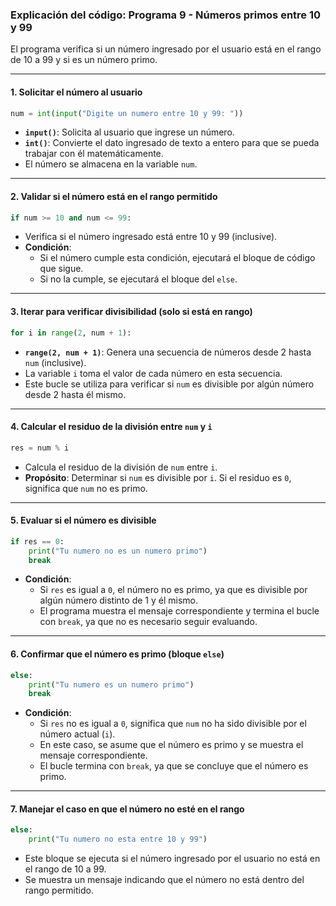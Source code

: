 ### **Explicación del código: Programa 9 - Números primos entre 10 y 99**  
El programa verifica si un número ingresado por el usuario está en el rango de 10 a 99 y si es un número primo.  

---

#### **1. Solicitar el número al usuario**  
```python
num = int(input("Digite un numero entre 10 y 99: "))
```
- **`input()`**: Solicita al usuario que ingrese un número.  
- **`int()`**: Convierte el dato ingresado de texto a entero para que se pueda trabajar con él matemáticamente.  
- El número se almacena en la variable `num`.  

---

#### **2. Validar si el número está en el rango permitido**  
```python
if num >= 10 and num <= 99:
```
- Verifica si el número ingresado está entre 10 y 99 (inclusive).  
- **Condición**:  
  - Si el número cumple esta condición, ejecutará el bloque de código que sigue.  
  - Si no la cumple, se ejecutará el bloque del `else`.  

---

#### **3. Iterar para verificar divisibilidad (solo si está en rango)**  
```python
for i in range(2, num + 1):
```
- **`range(2, num + 1)`**: Genera una secuencia de números desde 2 hasta `num` (inclusive).  
- La variable `i` toma el valor de cada número en esta secuencia.  
- Este bucle se utiliza para verificar si `num` es divisible por algún número desde 2 hasta él mismo.  

---

#### **4. Calcular el residuo de la división entre `num` y `i`**  
```python
res = num % i
```
- Calcula el residuo de la división de `num` entre `i`.  
- **Propósito**: Determinar si `num` es divisible por `i`. Si el residuo es `0`, significa que `num` no es primo.  

---

#### **5. Evaluar si el número es divisible**  
```python
if res == 0:
    print("Tu numero no es un numero primo")
    break
```
- **Condición**:  
  - Si `res` es igual a `0`, el número no es primo, ya que es divisible por algún número distinto de 1 y él mismo.  
  - El programa muestra el mensaje correspondiente y termina el bucle con `break`, ya que no es necesario seguir evaluando.  

---

#### **6. Confirmar que el número es primo (bloque `else`)**  
```python
else:
    print("Tu numero es un numero primo")
    break
```
- **Condición**:  
  - Si `res` no es igual a `0`, significa que `num` no ha sido divisible por el número actual (`i`).  
  - En este caso, se asume que el número es primo y se muestra el mensaje correspondiente.  
  - El bucle termina con `break`, ya que se concluye que el número es primo.  

---

#### **7. Manejar el caso en que el número no esté en el rango**  
```python
else:
    print("Tu numero no esta entre 10 y 99")
```
- Este bloque se ejecuta si el número ingresado por el usuario no está en el rango de 10 a 99.  
- Se muestra un mensaje indicando que el número no está dentro del rango permitido.  
